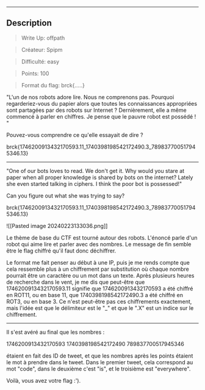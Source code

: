 
---

  

## Description

  

> Write Up: offpath<br>

> Créateur: Spipm<br>

> Difficulté: easy<br>

> Points: 100

> Format du flag: brck{.....}<br>


"L'un de nos robots adore lire. Nous ne comprenons pas. Pourquoi regarderiez-vous du papier alors que toutes les connaissances appropriées sont partagées par des robots sur Internet ? Dernièrement, elle a même commencé à parler en chiffres. Je pense que le pauvre robot est possédé ! " 


Pouvez-vous comprendre ce qu'elle essayait de dire ?



brck{1746200913432170593.11_1740398198542172490.3_789837700517945346.13}

---

"One of our bots loves to read. We don't get it. Why would you stare at paper when all proper knowledge is shared by bots on the internet? Lately she even started talking in ciphers. I think the poor bot is possessed!"  
  

Can you figure out what she was trying to say?

  

brck{1746200913432170593.11_1740398198542172490.3_789837700517945346.13}

![[Pasted image 20240223133036.png]]


Le thème de base du CTF est tourné autour des robots. L'énoncé parle d'un robot qui aime lire et parler avec des nombres. Le message de fin semble être le flag chiffré qu'il faut donc déchiffrer.

Le format me fait penser au début à une IP, puis je me rends compte que cela ressemble plus à un chiffrement par substitution où chaque nombre pourrait être un caractère ou un mot dans un texte. Après plusieurs heures de recherche dans le vent, je me dis que peut-être que 1746200913432170593.11 signifie que 1746200913432170593 a été chiffré en ROT11, ou en base 11, que 1740398198542172490.3 a été chiffré en ROT3, ou en base 3. Ce n'est peut-être pas ces chiffrements exactement, mais l'idée est que le délimiteur est le "_" et que le ".X" est un indice sur le chiffrement.

---

Il s'est avéré au final que les nombres :

1746200913432170593 1740398198542172490 789837700517945346

étaient en fait des ID de tweet, et que les nombres après les points étaient le mot à prendre dans le tweet. Dans le premier tweet, cela correspond au mot "code", dans le deuxième c'est "is", et le troisième est "everywhere".

Voilà, vous avez votre flag :').